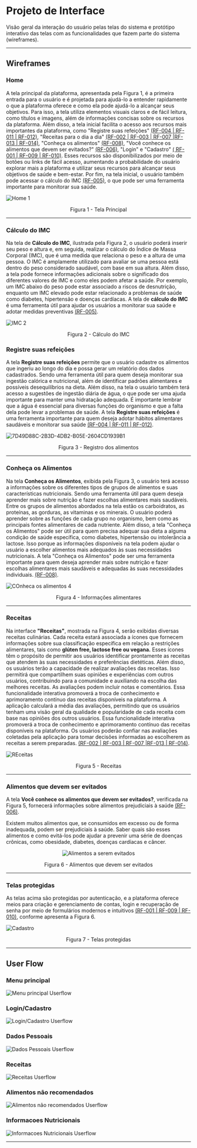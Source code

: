 
# Projeto de Interface

Visão geral da interação do usuário pelas telas do sistema e protótipo interativo das telas com as funcionalidades que fazem parte do sistema (wireframes).

________________________________________________________________________________________________________________________________________________________

## Wireframes

### Home


A tela principal da plataforma, apresentada pela Figura 1, é a primeira entrada para o usuário e é projetada para ajudá-lo a entender rapidamente o que a plataforma oferece e como ela pode ajudá-lo a alcançar seus objetivos. Para isso, a tela utiliza elementos visuais claros e de fácil leitura, como títulos e imagens, além de informações concisas sobre os recursos da plataforma.
Além disso, a tela inicial facilita o acesso aos recursos mais importantes da plataforma, como "Registre suas refeições" [(RF-004 | RF-011 | RF-012)](especification.md#requisitos), "Receitas para o dia a dia" [(RF-002 | RF-003 | RF-007 |RF-013 | RF-014)](especification.md#requisitos), "Conheça os alimentos" [(RF-008)](especification.md#requisitos), "Você conhece os alimentos que devem ser evitados?" [(RF-006)](especification.md#requisitos), "Login" e "Cadastro" [( RF-001 | RF-009 | RF-010)](especification.md#requisitos). Esses recursos são disponibilizados por meio de botões ou links de fácil acesso, aumentando a probabilidade do usuário explorar mais a plataforma e utilizar seus recursos para alcançar seus objetivos de saúde e bem-estar.
Por fim, na tela inicial, o usuário também pode acessar o cálculo do IMC [(RF-005)](especification.md#requisitos), o que pode ser uma ferramenta importante para monitorar sua saúde.


![Home 1](https://github.com/ICEI-PUC-Minas-PMV-SI/pmv-si-2023-1-e1-proj-web-t3-alimentacao_saudavel/assets/125522668/51249834-4a55-4e71-a00b-18edd7a90bfe)


<p align="center">
  Figura 1 - Tela Principal
</p>

________________________________________________________________________________________________________________________________________________________
### Cálculo do IMC


Na tela de **Cálculo do IMC**, ilustrada pela Figura 2, o usuário poderá inserir seu peso e altura e, em seguida, realizar o cálculo do Índice de Massa Corporal (IMC), que é uma medida que relaciona o peso e a altura de uma pessoa. O IMC é amplamente utilizado para avaliar se uma pessoa está dentro do peso considerado saudável, com base em sua altura.
Além disso, a tela pode fornece informações adicionais sobre o significado dos diferentes valores de IMC e como eles podem afetar a saúde. Por exemplo, um IMC abaixo do peso pode estar associado a riscos de desnutrição, enquanto um IMC elevado pode estar relacionado a problemas de saúde como diabetes, hipertensão e doenças cardíacas.
A tela de **cálculo do IMC** é uma ferramenta útil para ajudar os usuários a monitorar sua saúde e adotar medidas preventivas [(RF-005)](especification.md#requisitos).

![IMC 2](https://github.com/ICEI-PUC-Minas-PMV-SI/pmv-si-2023-1-e1-proj-web-t3-alimentacao_saudavel/assets/125522668/5ab2df4c-53ea-4e1a-8b6e-d4f28b032cbc)

<p align="center">
   Figura 2 - Cálculo do IMC
</p>

### Registre suas refeições

A tela **Registre suas refeições** permite que o usuário cadastre os alimentos que ingeriu ao longo do dia e possa gerar um relatório dos dados cadastrados. Sendo uma ferramenta útil para quem deseja monitorar sua ingestão calórica e nutricional, além de identificar padrões alimentares e possíveis desequilíbrios na dieta.
Além disso, na tela o usuário também terá acesso a sugestões de ingestão diária de água, o que pode ser uma ajuda importante para manter uma hidratação adequada. É importante lembrar que a água é essencial para diversas funções do organismo e que a falta dela pode levar a problemas de saúde.
A tela **Registre suas refeições** é uma ferramenta importante para quem deseja adotar hábitos alimentares saudáveis e monitorar sua saúde [(RF-004 | RF-011 | RF-012)](especification.md#requisitos).

![7D49D88C-2B3D-4DB2-B05E-2604CD1939B1](https://github.com/ICEI-PUC-Minas-PMV-SI/pmv-si-2023-1-e1-proj-web-t3-alimentacao_saudavel/assets/125522668/15681d21-d776-4c34-89c5-4c58c4046993)

<p align="center">
  Figura 3 - Registro dos alimentos
</p>

________________________________________________________________________________________________________________________________________________________
### Conheça os Alimentos

Na tela **Conheça os Alimentos**, exibida pela Figura 3,  o usuário terá acesso a informações sobre os diferentes tipos de grupos de alimentos e suas características nutricionais. Sendo uma ferramenta útil para quem deseja aprender mais sobre nutrição e fazer escolhas alimentares mais saudáveis.
Entre os grupos de alimentos abordados na tela estão os carboidratos, as proteínas, as gorduras, as vitaminas e os minerais. O usuário poderá aprender sobre as funções de cada grupo no organismo, bem como as principais fontes alimentares de cada nutriente.
Além disso, a tela "Conheça os Alimentos" pode ser útil para quem precisa adequar sua dieta a alguma condição de saúde específica, como diabetes, hipertensão ou intolerância a lactose. Isso porque as informações disponíveis na tela podem ajudar o usuário a escolher alimentos mais adequados às suas necessidades nutricionais.
A tela "Conheça os Alimentos" pode ser uma ferramenta importante para quem deseja aprender mais sobre nutrição e fazer escolhas alimentares mais saudáveis e adequadas às suas necessidades individuais. 
 [(RF-008)](especification.md#requisitos).

![COnheca os alimentos 4](https://github.com/ICEI-PUC-Minas-PMV-SI/pmv-si-2023-1-e1-proj-web-t3-alimentacao_saudavel/assets/125522668/99e4cc51-6a41-4c18-a54a-2f7e2c0667a4)


<p align="center">
  Figura 4 - Informações alimentares
</p>

________________________________________________________________________________________________________________________________________________________
### Receitas

Na interface **"Receitas"**, mostrada na Figura 4, serão exibidas diversas receitas culinárias. Cada receita estará associada a ícones que fornecem informações sobre sua classificação específica em relação a restrições alimentares, tais como **glúten free, lactose free ou vegana.** Esses ícones têm o propósito de permitir aos usuários identificar prontamente as receitas que atendem às suas necessidades e preferências dietéticas. Além disso, os usuários terão a capacidade de realizar avaliações das receitas. Isso permitirá que compartilhem suas opiniões e experiências com outros usuários, contribuindo para a comunidade e auxiliando na escolha das melhores receitas. As avaliações podem incluir notas e comentários. Essa funcionalidade interativa promoverá a troca de conhecimento e aprimoramento contínuo das receitas disponíveis na plataforma. A aplicação calculará a média das avaliações, permitindo que os usuários tenham uma visão geral da qualidade e popularidade de cada receita com base nas opiniões dos outros usuários. Essa funcionalidade interativa promoverá a troca de conhecimento e aprimoramento contínuo das receitas disponíveis na plataforma. Os usuários poderão confiar nas avaliações coletadas pela aplicação para tomar decisões informadas ao escolherem as receitas a serem preparadas. [(RF-002 | RF-003 | RF-007 |RF-013 | RF-014)](especification.md#requisitos).


![REceitas](https://github.com/ICEI-PUC-Minas-PMV-SI/pmv-si-2023-1-e1-proj-web-t3-alimentacao_saudavel/assets/125522668/a438c731-c584-48ba-a252-9b91246fd96a)

<p align="center">
   Figura 5 - Receitas
</p>

________________________________________________________________________________________________________________________________________________________
### Alimentos que devem ser evitados

A tela **Você conhece os alimentos que devem ser evitados?**, verificada na Figura 5, fornecerá informações sobre alimentos prejudiciais à saúde [(RF-006)](especification.md#requisitos).

Existem muitos alimentos que, se consumidos em excesso ou de forma inadequada, podem ser prejudiciais à saúde. Saber quais são esses alimentos e como evitá-los pode ajudar a prevenir uma série de doenças crônicas, como obesidade, diabetes, doenças cardíacas e câncer.


<div align="center">
 
![Alimentos a serem evitados](https://github.com/ICEI-PUC-Minas-PMV-SI/pmv-si-2023-1-e1-proj-web-t3-alimentacao_saudavel/assets/125522668/e8533bd2-fbb1-40e2-98ed-75882f27d5c9)
 <p align="center">
   Figura 6 - Alimentos que devem ser evitados
</p>
 </div>


_______________________________________________________________________________________________________________________________________________________
### Telas protegidas

As telas acima são protegidas por autenticação, e a plataforma oferece meios para criação e gerenciamento de contas, login e recuperação de senha por meio de formulários modernos e intuitivos [(RF-001 | RF-009 | RF-010)](especification.md#requisitos), conforme apresenta a Figura 6.

![Cadastro](https://github.com/ICEI-PUC-Minas-PMV-SI/pmv-si-2023-1-e1-proj-web-t3-alimentacao_saudavel/assets/125522668/073fa15e-18d8-4c5c-bc19-9e9055063efc)


<p align="center">
   Figura 7 - Telas protegidas
</p>

________________________________________________________________________________________________________________________________________________________


## User Flow

### Menu principal

![Menu principal Userflow](img/FlowHomePage.png)

### Login/Cadastro

![Login/Cadastro Userflow](img/FlowLogin.png)

### Dados Pessoais

![Dados Pessoais Userflow](img/FlowDadosPessoais.png)

### Receitas

![Receitas Userflow](img/FlowReceitas.png)

### Alimentos não recomendados

![Alimentos não recomendados Userflow](img/FlowAlimentosEvitados.png)

### Informacoes Nutricionais

![Informacoes Nutricionais Userflow](img/FlowInformacoesNutricionais.png)

---

